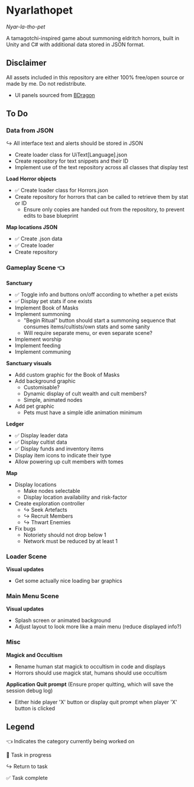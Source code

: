 # Nyarlathopet
*Nyar-la-tho-pet*

A tamagotchi-inspired game about summoning eldritch horrors, built in Unity and C# with additional data stored in JSON format.

## Disclaimer
All assets included in this repository are either 100% free/open source or made by me. Do not redistribute.
* UI panels sourced from [BDragon](https://bdragon1727.itch.io/pixel-buttons-pack-all)

## To Do
### Data from JSON
↪️ All interface text and alerts should be stored in JSON
* Create loader class for UiText[Language].json
* Create repository for text snippets and their ID
* Implement use of the text repository across all classes that display test

**Load Horror objects**
* ✅ Create loader class for Horrors.json
* Create repository for horrors that can be called to retrieve them by stat or ID
    * Ensure only copies are handed out from the repository, to prevent edits to base blueprint

**Map locations JSON**
* ✅ Create .json data
* ✅ Create loader
* Create repository

### Gameplay Scene 👈
**Sanctuary**
* ✅ Toggle info and buttons on/off according to whether a pet exists
* ✅ Display pet stats if one exists
* Implement Book of Masks
* Implement summoning
    * "Begin Ritual" button should start a summoning sequence that consumes items/cultists/own stats and some sanity
    * Will require separate menu, or even separate scene?
* Implement worship
* Implement feeding
* Implement communing

**Sanctuary visuals**
* Add custom graphic for the Book of Masks
* Add background graphic
    * Customisable?
    * Dynamic display of cult wealth and cult members?
    * Simple, animated nodes
* Add pet graphic
    * Pets must have a simple idle animation minimum

**Ledger**
* ✅ Display leader data
* ✅ Display cultist data
* ✅ Display funds and inventory items
* Display item icons to indicate their type
* Allow powering up cult members with tomes

**Map**
* Display locations
    * Make nodes selectable
    * Display location availability and risk-factor
* Create exploration controller
    * ↪️ Seek Artefacts
    * ↪️ Recruit Members
    * ↪️ Thwart Enemies
* Fix bugs
    * Notoriety should not drop below 1
    * Network must be reduced by at least 1

### Loader Scene
**Visual updates**
* Get some actually nice loading bar graphics

### Main Menu Scene
**Visual updates**
* Splash screen or animated background
* Adjust layout to look more like a main menu (reduce displayed info?)

### Misc
**Magick and Occultism**
* Rename human stat magick to occultism in code and displays
* Horrors should use magick stat, humans should use occultism

**Application Quit prompt** (Ensure proper quitting, which will save the session debug log)
* Either hide player 'X' button or display quit prompt when player 'X' button is clicked


## Legend

👈 Indicates the category currently being worked on

🔄 Task in progress

↪️ Return to task

✅ Task complete